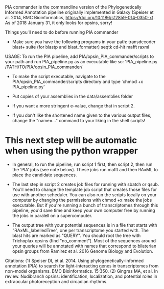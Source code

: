 PIA commander is the commandline version of the Phylogenetically Informed Annotation pipeline originally implemented in Galaxy (Speiser et al. 2014, BMC Bioinformatics, https://doi.org/10.1186/s12859-014-0350-x). As of 2018 January 31, it only looks for opsins, sorry!

Things you'll need to do before running PIA commander
* Make sure you have the following programs in your path:
transdecoder
blast+ suite (for blastp and blast_formatter)
seqtk
cd-hit
mafft
raxml

USAGE: To run the PIA pipeline, add PIA/opsin_PIA_commander/scripts to your path and run PIA_pipeline.py as an executable like so: 'PIA_pipeline.py /PATH/TO/PIA/opsin_PIA_commander/

* To make the script executable, navigate to the PIA/opsin_PIA_commander/scripts directory and type 'chmod +x PIA_pipeline.py'

* Put copies of your assemblies in the data/assemblies folder

* If you want a more stringent e-value, change that in script 2.

* If you don't like the shortened name given to the various output files, change the "name=..." command to your liking in the shell scripts!

# This next step will be automatic when using the python wrapper
* In general, to run the pipeline, run script 1 first, then script 2, then run the 'PIA' jobs (see note below). These jobs run mafft and then RAxML to place the candidate sequences.

* The last step in script 2 creates job files for running with sbatch or qsub. You'll need to change the template job script that creates those files for use with another scheduler. You can also run the scripts locally on your computer by changing the permissions with chmod +x make the jobs executable. But if you're running a bunch of transcriptomes through this pipeline, you'd save time and keep your own computer free by running the jobs in paralell on a supercomputer.

* The output tree with your potential sequences is in a file that starts with "RAxML_labelledTree", one per transcriptome you started with. The blast hits are marked as "QUERY". You should root the tree with Trichoplax opsins (find "no_comment"). Most of the sequences around your queries will be annotated with names that correspond to bilaterian opsin groups from Ramirez et al. 2016 Genome Biology and Evolution.

Citations:
(1) Speiser DI, et al. 2014. Using phylogenetically-informed annotation (PIA) to search for light-interacting genes in transcriptomes from non-model organisms. BMC Bioinformatics. 15:350.
(2) Gingras MA, et al. In review. Nudibranch opsins: identification, localization, and potential roles in extraocular photoreception and circadian rhythms.

